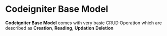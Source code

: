 # Codeigniter Base Model
  __Codeigniter Base Model__ comes with very basic CRUD Operation which are described as 
__Creation__, 
__Reading__, 
__Updation__ 
__Deletion__
